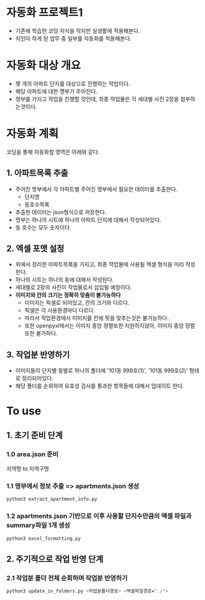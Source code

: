 # 자동화 프로젝트1
- 기존에 학습한 코딩 지식을 작지만 실생활에 적용해본다.
- 지인이 하게 된 업무 중 일부를 자동화를 적용해본다.

# 자동화 대상 개요
- 몇 개의 아파트 단지를 대상으로 진행하는 작업이다.
- 해당 아파트에 대한 명부가 주어진다.
- 명부를 가지고 작업을 진행할 것인데, 최종 작업물은 각 세대별 사진 2장을 첨부하는것이다.

# 자동화 계획
코딩을 통해 자동화할 영역은 아래와 같다.

## 1. 아파트목록 추출
- 주어진 명부에서 각 아파트별 주어진 명부에서 필요한 데이터를 추출한다.
  - 단지명
  - 동호수목록
- 추출한 데이터는 json형식으로 저장한다.
- 명부는 하나의 시트에 하나의 아파트 단지에 대해서 작성되어있다.
- 동 호수는 모두 숫자이다.

## 2. 엑셀 포맷 설정
- 위에서 정리한 아파트목록을 가지고, 최종 작업물에 사용될 엑셀 형식을 미리 작성한다.
- 하나의 시트는 하나의 동에 대해서 작성된다.
- 세대별로 2장의 사진이 작업물로서 삽입될 예정이다.
- **이미지와 칸의 크기는 정확히 맞춤이 불가능하다**
  - 이미지는 픽셀로 되어있고, 칸의 크기와 다르다.
  - 픽셀은 각 사용환경마다 다르다.
  - 따라서 작업환경에서 이미지를 칸에 핏을 맞추는것은 불가능하다.
  - 또한 openpyxl에서는 이미지 중앙 정렬또한 지원하지않아, 이미지 중앙 정렬 또한 불가하다.

## 3. 작업분 반영하기
- 이미지들이 단지별 동별로 하나의 폴더에 '101동 999호(1)', '101동 999호(2)' 형태로 정리되어있다.
- 해당 폴더를 순회하여 유효성 검사를 통과한 항목들에 대해서 업데이트 한다.

# To use

## 1. 초기 준비 단계
### 1.0 area.json 준비
지역명 to 지역구명

### 1.1 명부에서 정보 추출 => apartments.json 생성
```sh
python3 extract_apartment_info.py
```

### 1.2 apartments.json 기반으로 이후 사용할 단지수만큼의 엑셀 파일과 summary파일 1개 생성
```sh
python3 excel_formatting.py
```

## 2. 주기적으로 작업 반영 단계
### 2.1 작업분 폴더 전체 순회하며 작업분 반영하기
```sh
python3 update_in_folders.py <작업분폴더경로> <엑셀파일경로="./">
```